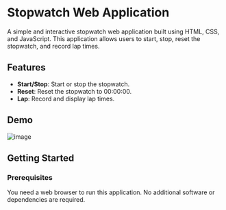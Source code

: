 # Stopwatch Web Application

A simple and interactive stopwatch web application built using HTML, CSS, and JavaScript. This application allows users to start, stop, reset the stopwatch, and record lap times.

## Features

- **Start/Stop**: Start or stop the stopwatch.
- **Reset**: Reset the stopwatch to 00:00:00.
- **Lap**: Record and display lap times.

## Demo

![image](https://github.com/user-attachments/assets/3db82f66-d11b-4d08-947a-490313dc857f)

## Getting Started

### Prerequisites

You need a web browser to run this application. No additional software or dependencies are required.



